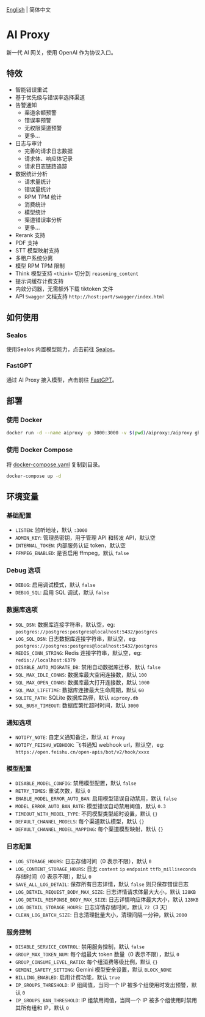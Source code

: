 
[English](./README.md) | 简体中文

# AI Proxy

新一代 AI 网关，使用 OpenAI 作为协议入口。

## 特效

- 智能错误重试
- 基于优先级与错误率选择渠道
- 告警通知
  - 渠道余额预警
  - 错误率预警
  - 无权限渠道预警
  - 更多...
- 日志与审计
  - 完善的请求日志数据
  - 请求体、响应体记录
  - 请求日志链路追踪
- 数据统计分析
  - 请求量统计
  - 错误量统计
  - RPM TPM 统计
  - 消费统计
  - 模型统计
  - 渠道错误率分析
  - 更多...
- Rerank 支持
- PDF 支持
- STT 模型映射支持
- 多租户系统分离
- 模型 RPM TPM 限制
- Think 模型支持 `<think>` 切分到 `reasoning_content`
- 提示词缓存计费支持
- 内敛分词器，无需额外下载 tiktoken 文件
- API `Swagger` 文档支持 `http://host:port/swagger/index.html`

## 如何使用

### Sealos

使用Sealos 内置模型能力，点击前往 [Sealos](https://hzh.sealos.run/?openapp=system-aiproxy)。

### FastGPT

通过 AI Proxy 接入模型，点击前往 [FastGPT](https://doc.tryfastgpt.ai/docs/development/modelconfig/ai-proxy/)。

## 部署

### 使用 Docker

```bash
docker run -d --name aiproxy -p 3000:3000 -v $(pwd)/aiproxy:/aiproxy ghcr.io/labring/aiproxy:latest
```

### 使用 Docker Compose

将 [docker-compose.yaml](./docker-compose.yaml) 复制到目录。

```bash
docker-compose up -d
```

## 环境变量

### 基础配置

- `LISTEN`: 监听地址，默认 `:3000`
- `ADMIN_KEY`: 管理员密钥，用于管理 API 和转发 API，默认空
- `INTERNAL_TOKEN`: 内部服务认证 token，默认空
- `FFMPEG_ENABLED`: 是否启用 ffmpeg，默认 `false`

### Debug 选项

- `DEBUG`: 启用调试模式，默认 `false`
- `DEBUG_SQL`: 启用 SQL 调试，默认 `false`

### 数据库选项

- `SQL_DSN`: 数据库连接字符串，默认空，eg: `postgres://postgres:postgres@localhost:5432/postgres`
- `LOG_SQL_DSN`: 日志数据库连接字符串，默认空，eg: `postgres://postgres:postgres@localhost:5432/postgres`
- `REDIS_CONN_STRING`: Redis 连接字符串，默认空，eg: `redis://localhost:6379`
- `DISABLE_AUTO_MIGRATE_DB`: 禁用自动数据库迁移，默认 `false`
- `SQL_MAX_IDLE_CONNS`: 数据库最大空闲连接数，默认 `100`
- `SQL_MAX_OPEN_CONNS`: 数据库最大打开连接数，默认 `1000`
- `SQL_MAX_LIFETIME`: 数据库连接最大生命周期，默认 `60`
- `SQLITE_PATH`: SQLite 数据库路径，默认 `aiproxy.db`
- `SQL_BUSY_TIMEOUT`: 数据库繁忙超时时间，默认 `3000`

### 通知选项

- `NOTIFY_NOTE`: 自定义通知备注，默认 `AI Proxy`
- `NOTIFY_FEISHU_WEBHOOK`: 飞书通知 webhook url，默认空，eg: `https://open.feishu.cn/open-apis/bot/v2/hook/xxxx`

### 模型配置

- `DISABLE_MODEL_CONFIG`: 禁用模型配置，默认 `false`
- `RETRY_TIMES`: 重试次数，默认 `0`
- `ENABLE_MODEL_ERROR_AUTO_BAN`: 启用模型错误自动禁用，默认 `false`
- `MODEL_ERROR_AUTO_BAN_RATE`: 模型错误自动禁用阈值，默认 `0.3`
- `TIMEOUT_WITH_MODEL_TYPE`: 不同模型类型超时设置，默认 `{}`
- `DEFAULT_CHANNEL_MODELS`: 每个渠道默认模型，默认 `{}`
- `DEFAULT_CHANNEL_MODEL_MAPPING`: 每个渠道模型映射，默认 `{}`

### 日志配置

- `LOG_STORAGE_HOURS`: 日志存储时间（0 表示不限），默认 `0`
- `LOG_CONTENT_STORAGE_HOURS`: 日志 `content` `ip` `endpoint` `ttfb_milliseconds` 存储时间（0 表示不限），默认 `0`
- `SAVE_ALL_LOG_DETAIL`: 保存所有日志详情，默认 `false` 则只保存错误日志
- `LOG_DETAIL_REQUEST_BODY_MAX_SIZE`: 日志详情请求体最大大小，默认 `128KB`
- `LOG_DETAIL_RESPONSE_BODY_MAX_SIZE`: 日志详情响应体最大大小，默认 `128KB`
- `LOG_DETAIL_STORAGE_HOURS`: 日志详情存储时间，默认 `72`（3 天）
- `CLEAN_LOG_BATCH_SIZE`: 日志清理批量大小，清理间隔一分钟，默认 `2000`

### 服务控制

- `DISABLE_SERVICE_CONTROL`: 禁用服务控制，默认 `false`
- `GROUP_MAX_TOKEN_NUM`: 每个组最大 token 数量（0 表示不限），默认 `0`
- `GROUP_CONSUME_LEVEL_RATIO`: 每个组消费等级比例，默认 `{}`
- `GEMINI_SAFETY_SETTING`: Gemini 模型安全设置，默认 `BLOCK_NONE`
- `BILLING_ENABLED`: 启用计费功能，默认 `true`
- `IP_GROUPS_THRESHOLD`: IP 组阈值，当同一个 IP 被多个组使用时发出预警，默认 `0`
- `IP_GROUPS_BAN_THRESHOLD`: IP 组禁用阈值，当同一个 IP 被多个组使用时禁用其所有组和 IP，默认 `0`
